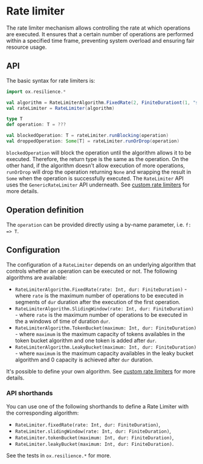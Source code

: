 # Rate limiter
The rate limiter mechanism allows controlling the rate at which operations are executed. It ensures that a certain number of operations are performed within a specified time frame, preventing system overload and ensuring fair resource usage. 

## API

The basic syntax for rate limiters is:

```scala
import ox.resilience.*

val algorithm = RateLimiterAlgorithm.FixedRate(2, FiniteDurationt(1, "seconds"))
val rateLimiter = RateLimiter(algorithm)

type T
def operation: T = ???

val blockedOperation: T = rateLimiter.runBlocking(operation)
val droppedOperation: Some[T] = rateLimiter.runOrDrop(operation)
```

`blockedOperation` will block the operation until the algorithm allows it to be executed. Therefore, the return type is the same as the operation. On the other hand, if the algorithm doesn't allow execution of more operations, `runOrDrop` will drop the operation returning `None` and wrapping the result in `Some` when the operation is successfully executed.
The `RateLimiter` API uses the `GenericRateLimiter` API underneath. See [custom rate limiters](custom-rate-limiter.md) for more details.

## Operation definition

The `operation` can be provided directly using a by-name parameter, i.e. `f: => T`.

## Configuration

The configuration of a `RateLimiter` depends on an underlying algorithm that controls whether an operation can be executed or not. The following algorithms are available:
- `RateLimiterAlgorithm.FixedRate(rate: Int, dur: FiniteDuration)` - where `rate` is the maximum number of operations to be executed in segments of `dur` duration after the execution of the first operation.
- `RateLimiterAlgorithm.SlidingWindow(rate: Int, dur: FiniteDuration)` - where `rate` is the maximum number of operations to be executed in the a windows of time of duration `dur`.
- `RateLimiterAlgorithm.TokenBucket(maximum: Int, dur: FiniteDuration)` - where `maximum` is the maximum capacity of tokens availables in the token bucket algorithm and one token is added after `dur`.
- `RateLimiterAlgorithm.LeakyBucket(maximum: Int, dur: FiniteDuration)` - where `maximum` is the maximum capacity availables in the leaky bucket algorithm and 0 capacity is achieved after `dur` duration.

It's possible to define your own algorithm. See [custom rate limiters](custom-rate-limiter.md) for more details.
### API shorthands

You can use one of the following shorthands to define a Rate Limiter with the corresponding algorithm:

- `RateLimiter.fixedRate(rate: Int, dur: FiniteDuration)`,
- `RateLimiter.slidingWindow(rate: Int, dur: FiniteDuration)`,
- `RateLimiter.tokenBucket(maximum: Int, dur: FiniteDuration)`,
- `RateLimiter.leakyBucket(maximum: Int, dur: FiniteDuration)`.

See the tests in `ox.resilience.*` for more.
